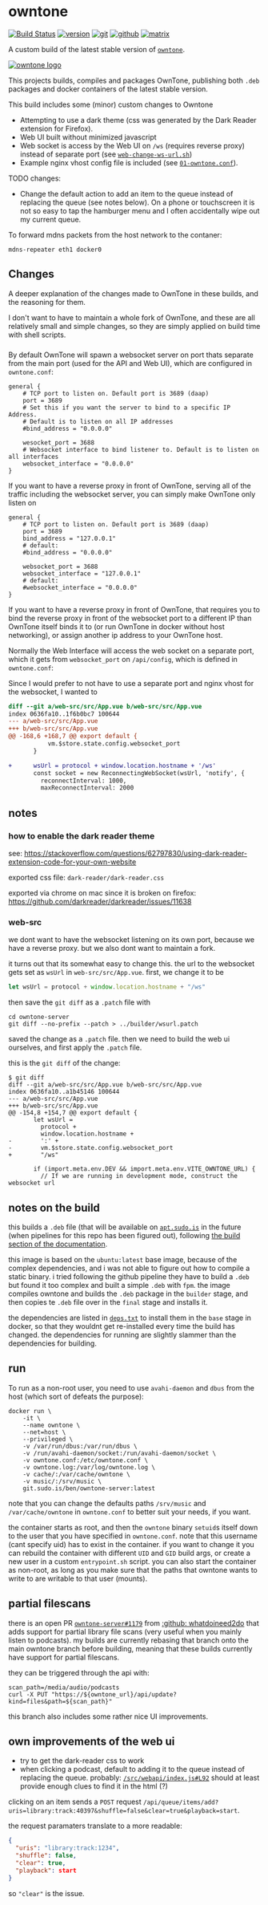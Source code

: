 # owntone

[![Build Status](https://jenkins.sudo.is/buildStatus/icon?job=ben%2Fbuild-owntone%2Fmain&style=flat-square)](https://jenkins.sudo.is/job/ben/job/build-owntone/job/main/)
[![version](https://jenkins.sudo.is/buildStatus/icon?job=ben%2Fbuild-owntone%2Fmain&style=flat-square&status=${description}&subject=version&build=lastStable&color=blue)](https://git.sudo.is/ben/build-owntone/packages)
[![git](https://www.sudo.is/readmes/git.sudo.is-ben.svg)](https://git.sudo.is/ben/build-owntone)
[![github](https://www.sudo.is/readmes/github-benediktkr.svg)](https://github.com/benediktkr/build-owntone)
[![matrix](https://www.sudo.is/readmes/matrix-ben-sudo.is.svg)](https://matrix.to/#/@ben:sudo.is)

A custom build of the latest stable version of [`owntone`](https://github.com/owntone/owntone-server).

[![owntone logo](owntone.png)](https://github.com/owntone)

This projects builds, compiles and packages OwnTone, publishing both `.deb` packages and docker
containers of the latest stable version.

This build includes some (minor) custom changes to Owntone

 * Attempting to use a dark theme (css was generated by the Dark Reader
   extension for Firefox).
 * Web UI built without minimized javascript
 * Web socket is access by the Web UI on `/ws` (requires reverse proxy) instead of
   separate port (see [`web-change-ws-url.sh`](build/web-change-ws-url.sh))
 * Example nginx vhost config file is included
   (see [`01-owntone.conf`](etc/nginx/sites-available/01-owntone.conf)).

TODO changes:

 * Change the default action to add an item to the queue instead of replacing the queue (see notes below). On
   a phone or touchscreen it is not so easy to tap the hamburger menu and I often accidentally wipe out my
   current queue.

To forward mdns packets from the host network to the contaner:

```shell
mdns-repeater eth1 docker0
```

## Changes

A deeper explanation of the changes made to OwnTone in these builds, and the reasoning
for them.

I don't want to have to maintain a whole fork of OwnTone, and these are all
relatively small and simple changes, so they are simply applied on build time
with shell scripts.

###

By default OwnTone will spawn a websocket server on port thats separate from the main
port (used for the API and Web UI), which are configured in `owntone.conf`:

```nginx
general {
    # TCP port to listen on. Default port is 3689 (daap)
    port = 3689
    # Set this if you want the server to bind to a specific IP Address.
    # Default is to listen on all IP addresses
    #bind_address = "0.0.0.0"

    wesocket_port = 3688
    # Websocket interface to bind listener to. Default is to listen on all interfaces
    websocket_interface = "0.0.0.0"
}
```

If you want to have a reverse proxy in front of OwnTone, serving all of the traffic
including the websocket server, you can simply make OwnTone only listen on

```nginx
general {
    # TCP port to listen on. Default port is 3689 (daap)
    port = 3689
    bind_address = "127.0.0.1"
    # default:
    #bind_address = "0.0.0.0"

    websocket_port = 3688
    websocket_interface = "127.0.0.1"
    # default:
    #websocket_interface = "0.0.0.0"
}
```

If you want to have a reverse proxy in front of OwnTone, that requires you to bind
the reverse proxy in front of the websocket port to a different IP than OwnTone itself
binds it to (or run OwnTone in docker without host networking), or assign another ip
address to your OwnTone host.

Normally the Web Interface will access the web socket on a separate port, which it gets
from `websocket_port` on `/api/config`, which is defined in `owntone.conf`:



Since I would prefer to not have to use a separate
port and nginx vhost for the websocket, I wanted to

```diff
diff --git a/web-src/src/App.vue b/web-src/src/App.vue
index 0636fa10..1f6b0bc7 100644
--- a/web-src/src/App.vue
+++ b/web-src/src/App.vue
@@ -168,6 +168,7 @@ export default {
           vm.$store.state.config.websocket_port
       }

+      wsUrl = protocol + window.location.hostname + '/ws'
       const socket = new ReconnectingWebSocket(wsUrl, 'notify', {
         reconnectInterval: 1000,
         maxReconnectInterval: 2000
```

## notes

### how to enable the dark reader theme

see: https://stackoverflow.com/questions/62797830/using-dark-reader-extension-code-for-your-own-website

exported css file: `dark-reader/dark-reader.css`

exported via chrome on mac since it is broken on firefox: https://github.com/darkreader/darkreader/issues/11638


### web-src

we dont want to have the websocket listening on its own port, because we have a reverse proxy. but we also dont want to maintain a fork.

it turns out that its somewhat easy to change this. the url to the websocket gets set as `wsUrl` in `web-src/src/App.vue`. first, we change it to be

```javascript
let wsUrl = protocol + window.location.hostname + "/ws"
```

then save the `git diff` as a `.patch` file with

```shell
cd owntone-server
git diff --no-prefix --patch > ../builder/wsurl.patch
```
saved the change as a `.patch` file. then we need to build the web ui ourselves, and
first apply the `.patch` file.


this is the `git diff` of the change:

```console
$ git diff
diff --git a/web-src/src/App.vue b/web-src/src/App.vue
index 0636fa10..a1b45146 100644
--- a/web-src/src/App.vue
+++ b/web-src/src/App.vue
@@ -154,8 +154,7 @@ export default {
       let wsUrl =
         protocol +
         window.location.hostname +
-        ':' +
-        vm.$store.state.config.websocket_port
+        "/ws"

       if (import.meta.env.DEV && import.meta.env.VITE_OWNTONE_URL) {
         // If we are running in development mode, construct the websocket url
```

## notes on the build

this builds a `.deb` file (that will be available on
[`apt.sudo.is`](https://apt.sudo.is) in the future (when pipelines for
this repo has been figured out), following [the build section of the
documentation](https://owntone.github.io/owntone-server/building/).

this image is based on the `ubuntu:latest` base image, because of the
complex dependencies, and i was not able to figure out how to compile
a static binary. i tried following the github pipeline they have to
build a `.deb` but found it too complex and built a simple `.deb` with
`fpm`. the image compiles owntone and builds the `.deb` package in the
`builder` stage, and then copies te `.deb` file over in the `final`
stage and installs it.

the dependencies are listed in [`deps.txt`](builds/deps.txt) to install them in
the `base` stage in docker, so that they wouldnt get re-installed every time
the build has changed. the dependencies for running are slightly slammer than
the dependencies for building.

## run

To run as a non-root user, you need to use `avahi-daemon` and `dbus` from the
host (which sort of defeats the purpose):

```shell
docker run \
    -it \
    --name owntone \
    --net=host \
    --privileged \
    -v /var/run/dbus:/var/run/dbus \
    -v /run/avahi-daemon/socket:/run/avahi-daemon/socket \
    -v owntone.conf:/etc/owntone.conf \
    -v owntone.log:/var/log/owntone.log \
    -v cache/:/var/cache/owntone \
    -v music/:/srv/music \
    git.sudo.is/ben/owntone-server:latest
```

note that you can change the defaults paths `/srv/music` and
`/var/cache/owntone` in `owntone.conf` to better suit your needs, if
you want.

the container starts as root, and then the `owntone` binary `setuid`s
itself down to the user that you have specified in
`owntone.conf`. note that this username (cant specify uid) has to
exist in the container. if you want to change it you can rebuild the
container with different `UID` and `GID` build args, or create a new
user in a custom `entrypoint.sh` script. you can also start the
container as non-root, as long as you make sure that the paths that
owntone wants to write to are writable to that user (mounts).

## partial filescans

there is an open PR [`owntone-server#1179`](https://github.com/owntone/owntone-server/pull/1179)
from [:github: whatdoineed2do](https://github.com/whatdoineed2dothat) that
adds support for partial library file scans (very useful when you mainly listen to podcasts). my builds are currently
rebasing that branch onto the main owntone branch before building, meaning that these builds currently have support
for partial filescans.

they can be triggered through the api with:

```shell
scan_path=/media/audio/podcasts
curl -X PUT "https://${owntone_url}/api/update?kind=files&path=${scan_path}"
```

this branch also includes some rather nice UI improvements.

## own improvements of the web ui

 * try to get the dark-reader css to work
 * when clicking a podcast, default to adding it to the queue instead of replacing the queue.
   probably: [`/src/webapi/index.js#L92`](https://github.com/owntone/owntone-server/blob/master/web-src/src/webapi/index.js#L78-L112)
   should at least provide enough clues to find it in the html (?)

clicking on an item sends a `POST` request `/api/queue/items/add?uris=library:track:40397&shuffle=false&clear=true&playback=start`.

the request paramaters translate to a more readable:

```json
{
  "uris": "library:track:1234",
  "shuffle": false,
  "clear": true,
  "playback": start
}
```

so `"clear"` is the issue.
